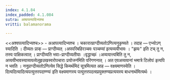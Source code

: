 ```yaml
---
index: 4.1.84
index_padded: 4.1.084
sutra: अश्वपत्यादिभ्यश्च
vritti: balamanorama

---
```

<<अश्वपत्यादिभ्यश्च>> - अआपत्यादिभ्यश्च । चकारात्प्राग्दीव्यतोऽ॑णित्यनुकृष्यते । तदाह — एभ्योऽण् स्यादिति । दीव्यतः प्राक् — प्राग्दीव्यत् ।अपपरिबहिरञ्चवः पञ्चम्या॑ इत्यव्ययीभावः । "झयः" इति टच् तु न, तस्य पाक्षिकत्वात् । प्राग्दीव्यति भवाः-प्राग्दीव्यतीयाः ।वृद्धाच्छः॑ ।अव्ययात्त्यबि॑ति तु न, अव्ययीभावस्याव्ययत्वेलुहृउखस्वरोपचाराः प्रयोजन॑मिति परिगणनात् । अत एवअव्ययानां भमात्रे टिलोपः॑ इत्यपि न भवति । ननुप्राग्दीव्यतोऽ॑णित्येव सिद्धे किमर्थमिदं सूत्रमित्यत आह — वक्ष्यमाणस्येति ।दित्यदित्यादित्यपत्युत्तरपदाण्ण्यः॑ इति वक्ष्यमाणस्य पत्युत्तरपदत्वप्रयुक्तण्यप्रत्ययस्य बाधनार्थमित्यर्थः । 